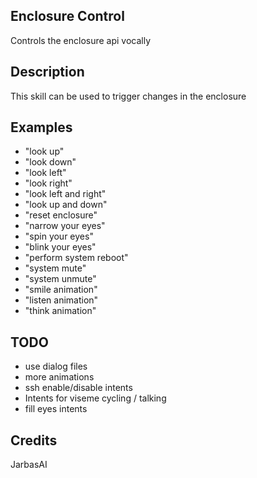 ## Enclosure Control

Controls the enclosure api vocally

## Description

This skill can be used to trigger changes in the enclosure

## Examples

 * "look up"
 * "look down"
 * "look left"
 * "look right"
 * "look left and right"
 * "look up and down"
 * "reset enclosure"
 * "narrow your eyes"
 * "spin your eyes"
 * "blink your eyes"
 * "perform system reboot"
 * "system mute"
 * "system unmute"
 * "smile animation"
 * "listen animation"
 * "think animation"

## TODO

* use dialog files
* more animations
* ssh enable/disable intents
* Intents for viseme cycling / talking
* fill eyes intents

## Credits

JarbasAI
